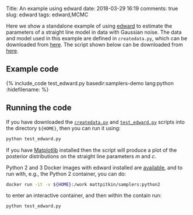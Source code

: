 Title: An example using edward
date: 2018-03-29 16:19
comments: true
slug: edward
tags: edward,MCMC

<!-- PELICAN_BEGIN_SUMMARY -->
Here we show a standalone example of using [edward](http://edwardlib.org/) to
estimate the parameters of a straight line model in data with Gaussian noise. The
data and model used in this example are defined in `createdata.py`, which can be downloaded
from [here](http://mattpitkin.github.io/samplers-demo/downloads/code/createdata.py). The
script shown below can be downloaded from [here](http://mattpitkin.github.io/samplers-demo/downloads/code/test_edward.py).
<!-- PELICAN_END_SUMMARY -->

## Example code

{% include_code test_edward.py basedir:samplers-demo lang:python :hidefilename: %}

## Running the code

If you have downloaded the [`createdata.py`](http://mattpitkin.github.io/samplers-demo/downloads/code/createdata.py) and [`test_edward.py`](http://mattpitkin.github.io/samplers-demo/downloads/code/test_edward.py) scripts into the directory `${HOME}`, then you can run it using:

```bash
python test_edward.py
```

If you have [Matplotlib](https://matplotlib.org/) installed then the script will produce a plot of the posterior distributions
on the straight line parameters $m$ and $c$.

Python 2 and 3 Docker images with edward installed are [available](https://hub.docker.com/r/mattpitkin/samplers/tags/), and to run with, e.g., the Python 2 container, you can do:

```bash
docker run -it -v ${HOME}:/work mattpitkin/samplers:python2
```

to enter an interactive container, and then within the contain run:

```bash
python test_edward.py
```

